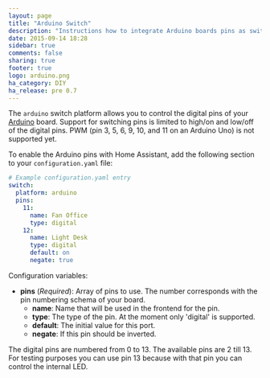 ```yaml
---
layout: page
title: "Arduino Switch"
description: "Instructions how to integrate Arduino boards pins as switches within Home Assistant."
date: 2015-09-14 18:28
sidebar: true
comments: false
sharing: true
footer: true
logo: arduino.png
ha_category: DIY
ha_release: pre 0.7
---
```



The `arduino` switch platform allows you to control the digital pins of your [Arduino](https://www.arduino.cc/) board. Support for switching pins is limited to high/on and low/off of the digital pins. PWM (pin 3, 5, 6, 9, 10, and 11 on an Arduino Uno) is not supported yet.

To enable the Arduino pins with Home Assistant, add the following section to your `configuration.yaml` file:

```yaml
# Example configuration.yaml entry
switch:
  platform: arduino
  pins:
    11:
      name: Fan Office
      type: digital
    12:
      name: Light Desk
      type: digital
      default: on
      negate: true
```

Configuration variables:

- **pins** (*Required*): Array of pins to use. The number corresponds with the pin numbering schema of your board.
  - **name**: Name that will be used in the frontend for the pin.
  - **type**: The type of the pin. At the moment only 'digital' is supported.
  - **default**: The initial value for this port.
  - **negate**: If this pin should be inverted.

The digital pins are numbered from 0 to 13. The available pins are 2 till 13. For testing purposes you can use pin 13 because with that pin you can control the internal LED.

